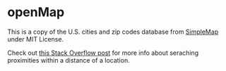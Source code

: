 # openMap
This is a copy of the U.S. cities and zip codes database from [SimpleMap](http://simplemaps.com/resources/us-cities-data) under MIT License.

Check out [this Stack Overflow post](http://stackoverflow.com/a/8136430) for more info about seraching proximities within a distance of a location.

